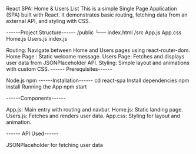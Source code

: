 React SPA: Home & Users List
This is a simple Single Page Application (SPA) built with React. It demonstrates basic routing, fetching data from an external API, and styling with CSS.

------Project Structure------ /public └── index.html /src App.js App.css Home.js Users.js index.js

Routing: Navigate between Home and Users pages using react-router-dom.
Home Page : Static welcome message.
Users Page: Fetches and displays user data from JSONPlaceholder API.
Styling: Simple layout and animations with custom CSS.
------ Prerequisites------

Node.js
npm
------Installation------ cd react-spa Install dependencies npm install Running the App npm start

------Components------

App.js: Main entry with routing and navbar.
Home.js: Static landing page.
Users.js: Fetches and renders user data.
App.css: Styling for layout and animation.

------ API Used------

JSONPlaceholder for fetching user data
